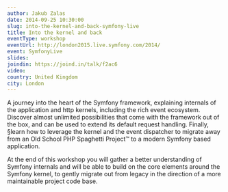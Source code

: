 ```yaml
---
author: Jakub Zalas
date: 2014-09-25 10:30:00
slug: into-the-kernel-and-back-symfony-live
title: Into the kernel and back
eventType: workshop
eventUrl: http://london2015.live.symfony.com/2014/
event: SymfonyLive
slides: 
joindin: https://joind.in/talk/f2ac6
video:
country: United Kingdom
city: London
---
```


A journey into the heart of the Symfony framework,
explaining internals of the application and http kernels,
including the rich event ecosystem.
Discover almost unlimited possibilities that come with the framework out of the box,
and can be used to extend its default request handling.
Finally, §learn how to leverage the kernel and the event dispatcher to migrate away
from an Old School PHP Spaghetti Project™ to a modern Symfony based application. 

At the end of this workshop you will gather a better understanding of Symfony internals
and will be able to build on the core elements around the Symfony kernel,
to gently migrate out from legacy in the direction of a more maintainable project code base.
